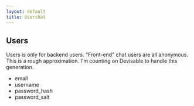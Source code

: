 ```yaml
---
layout: default
title: Userchat
---
```


Users
-----
Users is only for backend users. "Front-end" chat users are all anonymous.
This is a rough approximation. I'm counting on Devisable to handle this generation.

  * email
  * username
  * password\_hash
  * password\_salt



